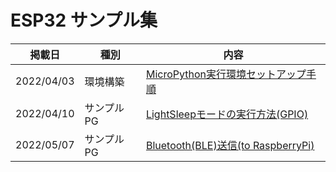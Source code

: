 # ESP32 サンプル集
|掲載日|種別|内容|
|--|--|--|
|2022/04/03|環境構築|[MicroPython実行環境セットアップ手順](./esp32_setup_micropython/)|
|2022/04/10|サンプルPG|[LightSleepモードの実行方法(GPIO)](./esp32_lighsleep_wakebygpio)|
|2022/05/07|サンプルPG|[Bluetooth(BLE)送信(to RaspberryPi)](./esp32_ble_toRaspi)|

